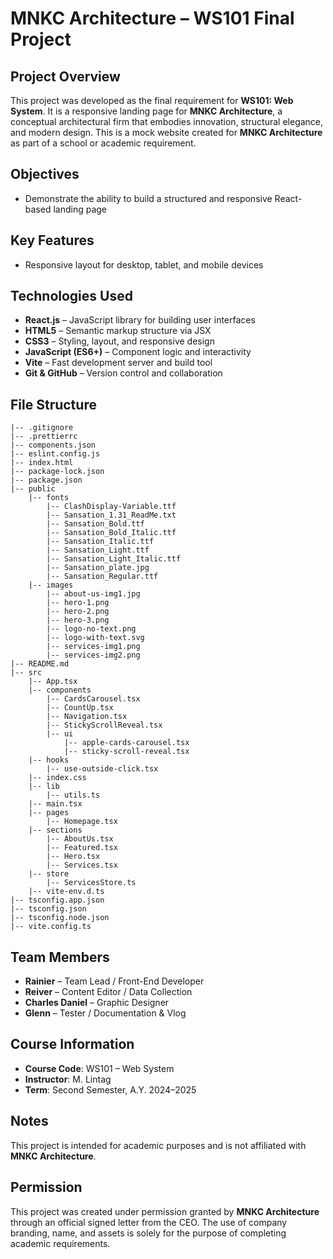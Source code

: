 # MNKC Architecture – WS101 Final Project

## Project Overview

This project was developed as the final requirement for **WS101: Web System**. It is a responsive landing page for **MNKC Architecture**, a conceptual architectural firm that embodies innovation, structural elegance, and modern design. This is a mock website created for **MNKC Architecture** as part of a school or academic requirement.

## Objectives

- Demonstrate the ability to build a structured and responsive React-based landing page

## Key Features

- Responsive layout for desktop, tablet, and mobile devices

## Technologies Used

- **React.js** – JavaScript library for building user interfaces
- **HTML5** – Semantic markup structure via JSX
- **CSS3** – Styling, layout, and responsive design
- **JavaScript (ES6+)** – Component logic and interactivity
- **Vite** – Fast development server and build tool
- **Git & GitHub** – Version control and collaboration

## File Structure

```
|-- .gitignore
|-- .prettierrc
|-- components.json
|-- eslint.config.js
|-- index.html
|-- package-lock.json
|-- package.json
|-- public
    |-- fonts
        |-- ClashDisplay-Variable.ttf
        |-- Sansation_1.31_ReadMe.txt
        |-- Sansation_Bold.ttf
        |-- Sansation_Bold_Italic.ttf
        |-- Sansation_Italic.ttf
        |-- Sansation_Light.ttf
        |-- Sansation_Light_Italic.ttf
        |-- Sansation_plate.jpg
        |-- Sansation_Regular.ttf
    |-- images
        |-- about-us-img1.jpg
        |-- hero-1.png
        |-- hero-2.png
        |-- hero-3.png
        |-- logo-no-text.png
        |-- logo-with-text.svg
        |-- services-img1.png
        |-- services-img2.png
|-- README.md
|-- src
    |-- App.tsx
    |-- components
        |-- CardsCarousel.tsx
        |-- CountUp.tsx
        |-- Navigation.tsx
        |-- StickyScrollReveal.tsx
        |-- ui
            |-- apple-cards-carousel.tsx
            |-- sticky-scroll-reveal.tsx
    |-- hooks
        |-- use-outside-click.tsx
    |-- index.css
    |-- lib
        |-- utils.ts
    |-- main.tsx
    |-- pages
        |-- Homepage.tsx
    |-- sections
        |-- AboutUs.tsx
        |-- Featured.tsx
        |-- Hero.tsx
        |-- Services.tsx
    |-- store
        |-- ServicesStore.ts
    |-- vite-env.d.ts
|-- tsconfig.app.json
|-- tsconfig.json
|-- tsconfig.node.json
|-- vite.config.ts

```

## Team Members

- **Rainier** – Team Lead / Front-End Developer
- **Reiver** – Content Editor / Data Collection
- **Charles Daniel** – Graphic Designer
- **Glenn** – Tester / Documentation & Vlog

## Course Information

- **Course Code**: WS101 – Web System
- **Instructor**: M. Lintag
- **Term**: Second Semester, A.Y. 2024–2025

## Notes

This project is intended for academic purposes and is not affiliated with **MNKC Architecture**.

## Permission

This project was created under permission granted by **MNKC Architecture** through an official signed letter from the CEO. The use of company branding, name, and assets is solely for the purpose of completing academic requirements.
